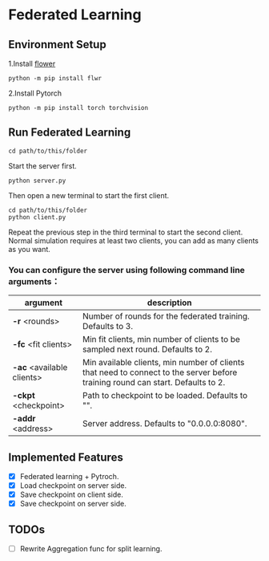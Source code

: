 # Federated Learning

## Environment Setup
1.Install [flower](https://flower.dev/docs/install-flower.html#install-stable-release)
  ```
  python -m pip install flwr 
  ```
2.Install Pytorch 
  ```
  python -m pip install torch torchvision
  ```
## Run Federated Learning
  ```
  cd path/to/this/folder
  ```
  Start the server first.
  ```
  python server.py
  ```
  Then open a new terminal to start the first client.
  ```
  cd path/to/this/folder
  python client.py
  ```
  Repeat the previous step in the third terminal to start the second client. Normal simulation requires at least two clients, you can add as many clients as you want.
  
  
### You can configure the server using following command line arguments：

| argument | description |
| --------------- | --------------- |
| **-r** \<rounds\> | Number of rounds for the federated training. Defaults to 3.|
| **-fc** \<fit clients\> | Min fit clients, min number of clients to be sampled next round. Defaults to 2.|
| **-ac** \<available clients\> | Min available clients, min number of clients that need to connect to the server before training round can start. Defaults to 2.|
|**-ckpt** \<checkpoint\> | Path to checkpoint to be loaded. Defaults to "".|
|**-addr** \<address\> | Server address. Defaults to "0.0.0.0:8080".|

## Implemented Features

- [x] Federated learning + Pytroch.
- [x] Load checkpoint on server side.
- [x] Save checkpoint on client side.
- [x] Save checkpoint on server side.

## TODOs

- [ ] Rewrite Aggregation func for split learning.